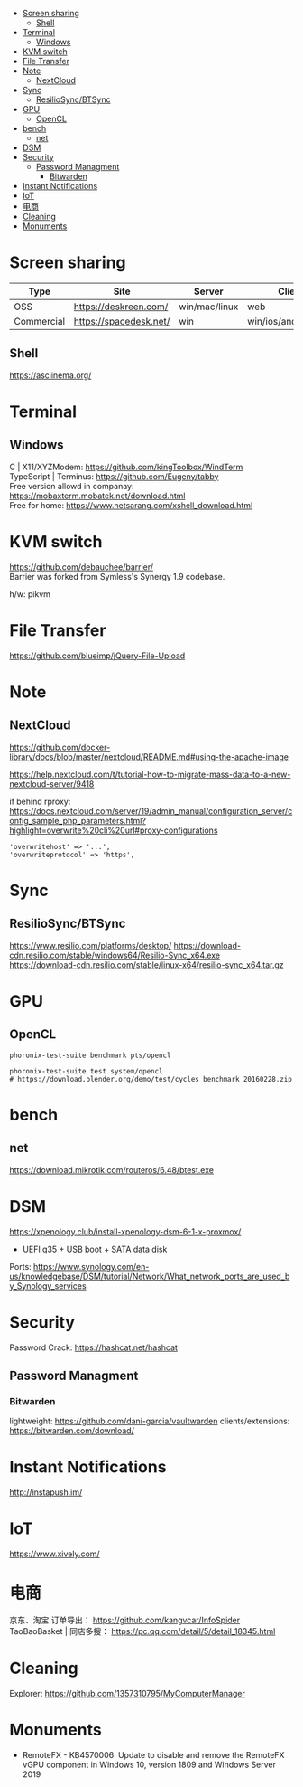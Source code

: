 <!-- TOC -->

- [Screen sharing](#screen-sharing)
    - [Shell](#shell)
- [Terminal](#terminal)
    - [Windows](#windows)
- [KVM switch](#kvm-switch)
- [File Transfer](#file-transfer)
- [Note](#note)
    - [NextCloud](#nextcloud)
- [Sync](#sync)
    - [ResilioSync/BTSync](#resiliosyncbtsync)
- [GPU](#gpu)
    - [OpenCL](#opencl)
- [bench](#bench)
    - [net](#net)
- [DSM](#dsm)
- [Security](#security)
    - [Password Managment](#password-managment)
        - [Bitwarden](#bitwarden)
- [Instant Notifications](#instant-notifications)
- [IoT](#iot)
- [电商](#%E7%94%B5%E5%95%86)
- [Cleaning](#cleaning)
- [Monuments](#monuments)

<!-- /TOC -->

# Screen sharing
|Type|Site|Server|Client|Management|
|---|---|---|---|---|
|OSS|https://deskreen.com/|win/mac/linux|web|ViewOnly|
|Commercial|https://spacedesk.net/|win|win/ios/android/web|Touch|

## Shell
https://asciinema.org/

# Terminal
## Windows
C | X11/XYZModem: https://github.com/kingToolbox/WindTerm  
TypeScript | Terminus: https://github.com/Eugeny/tabby  
Free version allowd in companay: https://mobaxterm.mobatek.net/download.html   
Free for home: https://www.netsarang.com/xshell_download.html  

# KVM switch
https://github.com/debauchee/barrier/   
Barrier was forked from Symless's Synergy 1.9 codebase.

h/w: pikvm

# File Transfer
https://github.com/blueimp/jQuery-File-Upload  

# Note
## NextCloud
https://github.com/docker-library/docs/blob/master/nextcloud/README.md#using-the-apache-image

https://help.nextcloud.com/t/tutorial-how-to-migrate-mass-data-to-a-new-nextcloud-server/9418

if behind rproxy:   
https://docs.nextcloud.com/server/19/admin_manual/configuration_server/config_sample_php_parameters.html?highlight=overwrite%20cli%20url#proxy-configurations

    'overwritehost' => '...',
    'overwriteprotocol' => 'https',

# Sync
## ResilioSync/BTSync
https://www.resilio.com/platforms/desktop/
https://download-cdn.resilio.com/stable/windows64/Resilio-Sync_x64.exe  
https://download-cdn.resilio.com/stable/linux-x64/resilio-sync_x64.tar.gz  

# GPU
## OpenCL
    phoronix-test-suite benchmark pts/opencl

    phoronix-test-suite test system/opencl
    # https://download.blender.org/demo/test/cycles_benchmark_20160228.zip

# bench
## net
https://download.mikrotik.com/routeros/6.48/btest.exe

# DSM
https://xpenology.club/install-xpenology-dsm-6-1-x-proxmox/
- UEFI q35 + USB boot + SATA data disk

Ports: https://www.synology.com/en-us/knowledgebase/DSM/tutorial/Network/What_network_ports_are_used_by_Synology_services

# Security
Password Crack: https://hashcat.net/hashcat

## Password Managment
### Bitwarden
lightweight: https://github.com/dani-garcia/vaultwarden
clients/extensions: https://bitwarden.com/download/

# Instant Notifications
http://instapush.im/

# IoT
https://www.xively.com/

# 电商
京东、淘宝 订单导出： https://github.com/kangvcar/InfoSpider  
TaoBaoBasket | 同店多搜： https://pc.qq.com/detail/5/detail_18345.html  

# Cleaning
Explorer: https://github.com/1357310795/MyComputerManager

# Monuments
- RemoteFX - KB4570006: Update to disable and remove the RemoteFX vGPU component in Windows 10, version 1809 and Windows Server 2019


